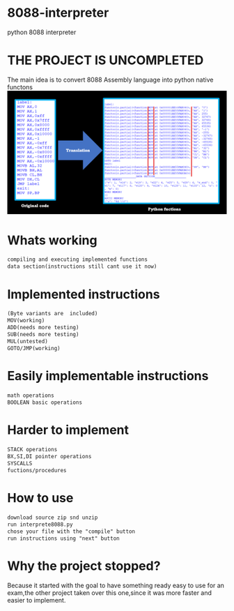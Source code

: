 # 8088-interpreter
python 8088 interpreter

# THE PROJECT IS UNCOMPLETED

The main idea is to convert 8088 Assembly language into python native functons
![](https://github.com/LoreBadTime/8088-interpreter/raw/main/translation.png)
# Whats working
```
compiling and executing implemented functions
data section(instructions still cant use it now)
```
# Implemented instructions
```
(Byte variants are  included)
MOV(working)
ADD(needs more testing)
SUB(needs more testing)
MUL(untested)
GOTO/JMP(working)
```
# Easily implementable instructions
```
math operations
BOOLEAN basic operations
```
# Harder to implement
```
STACK operations
BX,SI,DI pointer operations
SYSCALLS
fuctions/procedures
```
# How to use
```
download source zip snd unzip
run interprete8088.py
chose your file with the "compile" button
run instructions using "next" button
```
# Why the project stopped?
Because it started with the goal to have something ready easy to use for an exam,the other project taken over this one,since it was more faster and easier to implement. 
